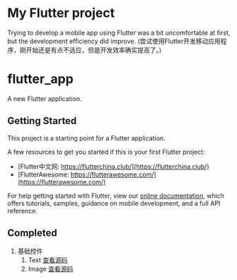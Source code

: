 # My Flutter project
Trying to develop a mobile app using Flutter was a bit uncomfortable at first, but the development efficiency did improve.
(尝试使用Flutter开发移动应用程序，刚开始还是有点不适应，但是开发效率确实提高了。)


# flutter_app

A new Flutter application.

## Getting Started

This project is a starting point for a Flutter application. 

A few resources to get you started if this is your first Flutter project:

- [Flutter中文网: https://flutterchina.club/](https://flutterchina.club/)
- [FlutterAwesome: https://flutterawesome.com/](https://flutterawesome.com/)

For help getting started with Flutter, view our 
[online documentation](https://flutter.io/docs), which offers tutorials, 
samples, guidance on mobile development, and a full API reference.

## Completed

1. 基础控件
    1. Text   [查看源码](/lib/widget/child/child_text.dart)
    2. Image  [查看源码](/lib/widget/child/child_image.dart)